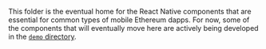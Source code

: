 This folder is the eventual home for the React Native components that are essential for common types of mobile Ethereum dapps. For now, some of the components that will eventually move here are actively being developed in the [`demo` directory](../demo).
